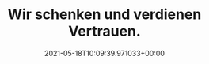 ---
date: '2021-05-18T10:09:39.971033+00:00'
found_at: '2014-12-19'
found_url: http://www.continental-corporation.com/www/portal_com_de/themen/continental/basics/30_werte/
title: Wir schenken und verdienen Vertrauen.
---